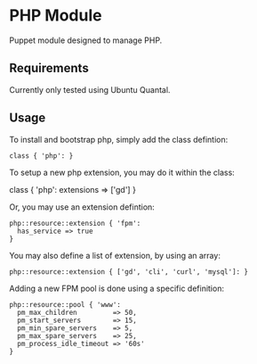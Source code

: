 # PHP Module

Puppet module designed to manage PHP.

## Requirements

Currently only tested using Ubuntu Quantal.

## Usage

To install and bootstrap php, simply add the class defintion:

    class { 'php': }

To setup a new php extension, you may do it within the class: 

  class { 'php':
    extensions => ['gd']
  }

Or, you may use an extension defintion:

    php::resource::extension { 'fpm':
      has_service => true
    }

You may also define a list of extension, by using an array:

    php::resource::extension { ['gd', 'cli', 'curl', 'mysql']: }

Adding a new FPM pool is done using a specific definition:

    php::resource::pool { 'www':
      pm_max_children         => 50,
      pm_start_servers        => 15,
      pm_min_spare_servers    => 5,
      pm_max_spare_servers    => 25,
      pm_process_idle_timeout => '60s'
    }